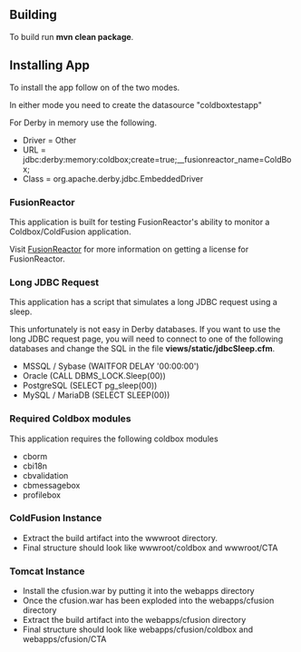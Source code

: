 ## Building ##

To build run __mvn clean package__.

## Installing App ##

To install the app follow on of the two modes.

In either mode you need to create the datasource "coldboxtestapp"

For Derby in memory use the following.

- Driver = Other
- URL = jdbc:derby:memory:coldbox;create=true;__fusionreactor_name=ColdBox;
- Class = org.apache.derby.jdbc.EmbeddedDriver

### FusionReactor ###

This application is built for testing FusionReactor's ability to monitor a Coldbox/ColdFusion application.

Visit [FusionReactor](http://www.fusion-reactor.com) for more information on getting a license for FusionReactor.

### Long JDBC Request ###

This application has a script that simulates a long JDBC request using a sleep.

This unfortunately is not easy in Derby databases. If you want to use the long JDBC request page,
you will need to connect to one of the following databases and change the SQL in the file __views/static/jdbcSleep.cfm__.

- MSSQL / Sybase (WAITFOR DELAY '00:00:00')
- Oracle (CALL DBMS_LOCK.Sleep(00))
- PostgreSQL (SELECT pg_sleep(00))
- MySQL / MariaDB (SELECT SLEEP(00))

### Required Coldbox modules ###

This application requires the following coldbox modules

- cborm
- cbi18n
- cbvalidation
- cbmessagebox
- profilebox

### ColdFusion Instance ###

- Extract the build artifact into the wwwroot directory.
- Final structure should look like wwwroot/coldbox and wwwroot/CTA
 
### Tomcat Instance ###

- Install the cfusion.war by putting it into the webapps directory
- Once the cfusion.war has been exploded into the webapps/cfusion directory
- Extract the build artifact into the webapps/cfusion directory
- Final structure should look like webapps/cfusion/coldbox and webapps/cfusion/CTA